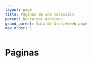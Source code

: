 ```yaml
---
layout: page
title: Páginas de una colección
parent: Descargar Archivos
grand_parent: Guía de Archiveweb.page
nav_order: 1
---
```


# Páginas

